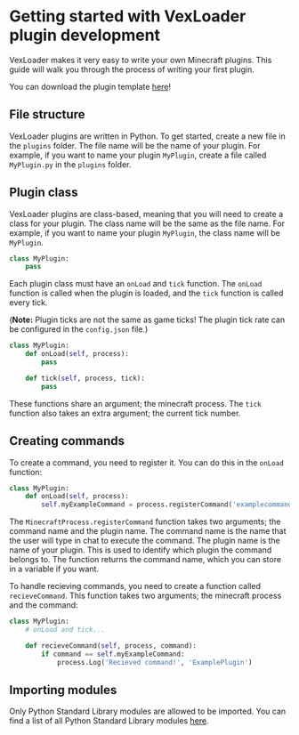 # Getting started with VexLoader plugin development

VexLoader makes it very easy to write your own Minecraft plugins. This guide will walk you through the process of writing your first plugin.

You can download the plugin template [here][template]!

## File structure

VexLoader plugins are written in Python. To get started, create a new file in the `plugins` folder. The file name will be the name of your plugin. For example, if you want to name your plugin `MyPlugin`, create a file called `MyPlugin.py` in the `plugins` folder.

## Plugin class

VexLoader plugins are class-based, meaning that you will need to create a class for your plugin. The class name will be the same as the file name. For example, if you want to name your plugin `MyPlugin`, the class name will be `MyPlugin`.

```python
class MyPlugin:
    pass
```

Each plugin class must have an `onLoad` and `tick` function. The `onLoad` function is called when the plugin is loaded, and the `tick` function is called every tick. 

(**Note:** Plugin ticks are not the same as game ticks! The plugin tick rate can be configured in the `config.json` file.)


```python
class MyPlugin:
    def onLoad(self, process):
        pass

    def tick(self, process, tick):
        pass
```

These functions share an argument; the minecraft process. The `tick` function also takes an extra argument; the current tick number. 

## Creating commands

To create a command, you need to register it. You can do this in the `onLoad` function:

```python
class MyPlugin:
    def onLoad(self, process):
        self.myExampleCommand = process.registerCommand('examplecommand', 'ExamplePlugin')
```
The `MinecraftProcess.registerCommand` function takes two arguments; the command name and the plugin name. The command name is the name that the user will type in chat to execute the command. The plugin name is the name of your plugin. This is used to identify which plugin the command belongs to. The function returns the command name, which you can store in a variable if you want.

To handle recieving commands, you need to create a function called `recieveCommand`. This function takes two arguments; the minecraft process and the command:

```python
class MyPlugin:
    # onLoad and tick...

    def recieveCommand(self, process, command):
        if command == self.myExampleCommand:
            process.Log('Recieved command!', 'ExamplePlugin')
```

## Importing modules

Only Python Standard Library modules are allowed to be imported. You can find a list of all Python Standard Library modules [here][python_modules].

[template]: https://gist.github.com/squigglesdev/71dc83559b30bc21f5a703ab27e1cdfb
[python_modules]: https://docs.python.org/3/library/
